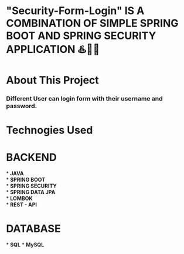 # "Security-Form-Login" IS A COMBINATION OF SIMPLE SPRING BOOT AND SPRING SECURITY APPLICATION ♨️🍃🔐
# About This Project

<h3> Different User can login form with their username and password. </h3>

# Technogies Used
  
  <h1>BACKEND</h1>
* <b>JAVA</b> <br>
* <b>SPRING BOOT</b> <br>
* <b>SPRING SECURITY</b> <br>
* <b>SPRING DATA JPA</b> <br>
* <b>LOMBOK</b> <br>
* <b>REST - API</b> <br>

  <h1>DATABASE</h1>
* <b>SQL</b>
* <b>MySQL</b> <br>
